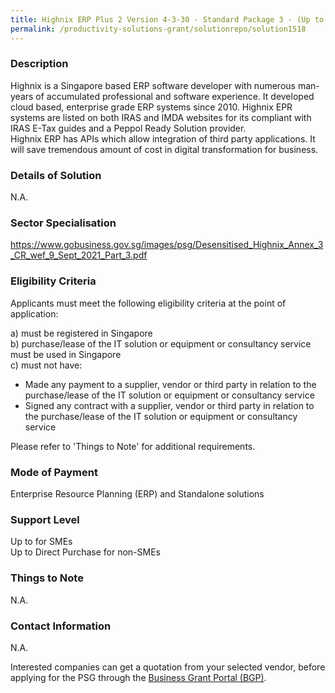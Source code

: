 ```yaml
---
title: Highnix ERP Plus 2 Version 4-3-30 - Standard Package 3 - (Up to 5 concurrent users)
permalink: /productivity-solutions-grant/solutionrepo/solution1518
---
```


### Description

Highnix is a Singapore based ERP software developer with numerous man-years of accumulated professional and software experience.  It developed cloud based, enterprise grade ERP systems since 2010.  Highnix EPR systems are listed on both IRAS and IMDA websites for its compliant with IRAS E-Tax guides and a Peppol Ready Solution provider.   
Highnix ERP has APIs which allow integration of third party applications. It will save tremendous amount of cost in digital transformation for business.

### Details of Solution

N.A.

### Sector Specialisation

https://www.gobusiness.gov.sg/images/psg/Desensitised_Highnix_Annex_3_CR_wef_9_Sept_2021_Part_3.pdf

### Eligibility Criteria

Applicants must meet the following eligibility criteria at the point of application:

a) must be registered in Singapore <br>
b) purchase/lease of the IT solution or equipment or consultancy service must be used in Singapore <br>
c) must not have:
- Made any payment to a supplier, vendor or third party in relation to the purchase/lease of the IT solution or equipment or consultancy service
- Signed any contract with a supplier, vendor or third party in relation to the purchase/lease of the IT solution or equipment or consultancy service

Please refer to 'Things to Note' for additional requirements.

### Mode of Payment
Enterprise Resource Planning (ERP) and Standalone solutions

### Support Level
Up to  for SMEs <br>
Up to Direct Purchase for non-SMEs

### Things to Note
N.A.

### Contact Information
N.A.

Interested companies can get a quotation from your selected vendor, before applying for the PSG through the <a target='_blank' rel='noopener' href='https://www.businessgrants.gov.sg/'>Business Grant Portal (BGP)</a>.

